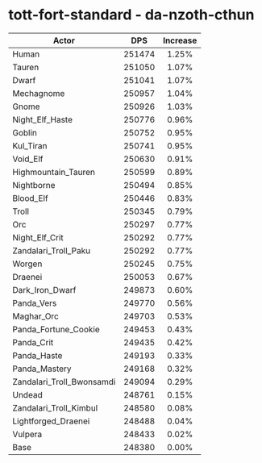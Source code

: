# tott-fort-standard - da-nzoth-cthun
| Actor | DPS | Increase |
|---|:---:|:---:|
|Human|251474|1.25%|
|Tauren|251050|1.07%|
|Dwarf|251041|1.07%|
|Mechagnome|250957|1.04%|
|Gnome|250926|1.03%|
|Night_Elf_Haste|250776|0.96%|
|Goblin|250752|0.95%|
|Kul_Tiran|250741|0.95%|
|Void_Elf|250630|0.91%|
|Highmountain_Tauren|250599|0.89%|
|Nightborne|250494|0.85%|
|Blood_Elf|250446|0.83%|
|Troll|250345|0.79%|
|Orc|250297|0.77%|
|Night_Elf_Crit|250292|0.77%|
|Zandalari_Troll_Paku|250292|0.77%|
|Worgen|250245|0.75%|
|Draenei|250053|0.67%|
|Dark_Iron_Dwarf|249873|0.60%|
|Panda_Vers|249770|0.56%|
|Maghar_Orc|249703|0.53%|
|Panda_Fortune_Cookie|249453|0.43%|
|Panda_Crit|249435|0.42%|
|Panda_Haste|249193|0.33%|
|Panda_Mastery|249168|0.32%|
|Zandalari_Troll_Bwonsamdi|249094|0.29%|
|Undead|248761|0.15%|
|Zandalari_Troll_Kimbul|248580|0.08%|
|Lightforged_Draenei|248488|0.04%|
|Vulpera|248433|0.02%|
|Base|248380|0.00%|
